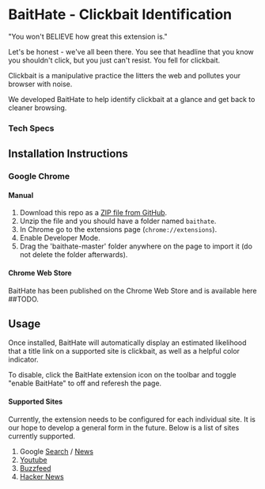 # BaitHate - Clickbait Identification
"You won't BELIEVE how great this extension is."

Let's be honest - we've all been there. You see that headline that you know you shouldn't click, but you just can't resist. You fell for clickbait.

Clickbait is a manipulative practice the litters the web and pollutes your browser with noise. 

We developed BaitHate to help identify clickbait at a glance and get back to cleaner browsing.

### Tech Specs


## Installation Instructions

### Google Chrome

#### Manual
1. Download this repo as a [ZIP file from GitHub](https://github.com/xamroot/baithate/archive/master.zip).
2. Unzip the file and you should have a folder named `baithate`.
3. In Chrome go to the extensions page (`chrome://extensions`).
4. Enable Developer Mode.
5. Drag the 'baithate-master' folder anywhere on the page to import it (do not delete the folder afterwards).

#### Chrome Web Store
BaitHate has been published on the Chrome Web Store and is available here ##TODO. 

## Usage

Once installed, BaitHate will automatically display an estimated likelihood that a title link on a supported site is clickbait, as well as a helpful color indicator. 

To disable, click the BaitHate extension icon on the toolbar and toggle "enable BaitHate" to off and referesh the page.

####  Supported Sites

Currently, the extension needs to be configured for each individual site. It is our hope to develop a general form in the future. Below is a list of sites currently supported.

1. Google [Search](https://www.google.com) / [News](https://news.google.com)
1. [Youtube](https://www.youtube.com)
2. [Buzzfeed](https://www.buzzfeed.com)
3. [Hacker News](https://www.news.ycombinator.com)

